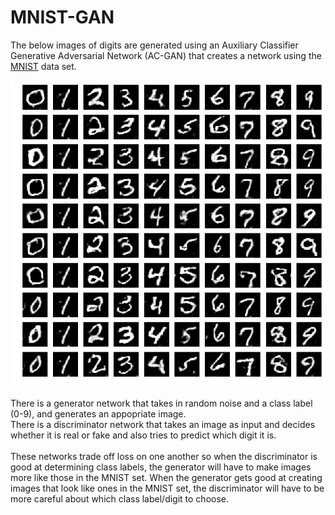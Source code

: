 # MNIST-GAN

The below images of digits are generated using an Auxiliary Classifier Generative Adversarial Network (AC-GAN) that creates a network using the <a href="http://yann.lecun.com/exdb/mnist/">MNIST</a> data set.

<img src="images/fakes.png">

There is a generator network that takes in random noise and a class label (0-9), and generates an appopriate image.</br>
There is a discriminator network that takes an image as input and decides whether it is real or fake and also tries to predict which digit it is.</br></br> These networks trade off loss on one another so when the discriminator is good at determining class labels, the generator will have to make images more like those in the MNIST set. When the generator gets good at creating images that look like ones in the MNIST set, the discriminator will have to be more careful about which class label/digit to choose.
